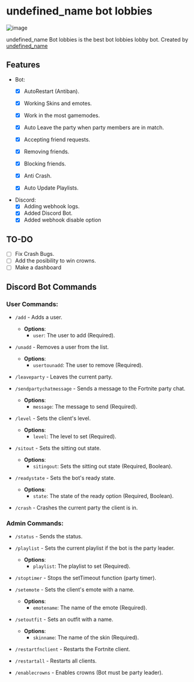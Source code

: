 # undefined_name bot lobbies
![image](https://i.imgur.com/VfBFQaQ.jpeg)

undefined_name Bot lobbies is the best bot lobbies lobby bot.
Created by [undefined_name](https://github.com/undefined-name12)


## Features
* Bot:
    * [x] AutoRestart (Antiban).
    * [x] Working Skins and emotes.
    * [x] Work in the most gamemodes.
    * [x] Auto Leave the party when party members are in match.
    * [x] Accepting friend requests.
    * [x] Removing friends.
    * [x] Blocking friends.

    * [x] Anti Crash.
    * [x] Auto Update Playlists.
* Discord:
    * [x] Adding webhook logs.
    * [x] Added Discord Bot.
    * [x] Added webhook disable option

## TO-DO
- [ ] Fix Crash Bugs.
- [ ] Add the posibility to win crowns.
- [ ] Make a dashboard

## Discord Bot Commands

### User Commands:
- `/add` - Adds a user.
  - **Options**:
    - `user`: The user to add (Required).

- `/unadd` - Removes a user from the list.
  - **Options**:
    - `usertounadd`: The user to remove (Required).

- `/leaveparty` - Leaves the current party.

- `/sendpartychatmessage` - Sends a message to the Fortnite party chat.
  - **Options**:
    - `message`: The message to send (Required).

- `/level` - Sets the client's level.
  - **Options**:
    - `level`: The level to set (Required).

- `/sitout` - Sets the sitting out state.
  - **Options**:
    - `sitingout`: Sets the sitting out state (Required, Boolean).

- `/readystate` - Sets the bot's ready state.
  - **Options**:
    - `state`: The state of the ready option (Required, Boolean).

- `/crash` - Crashes the current party the client is in.

### Admin Commands:
- `/status` - Sends the status.

- `/playlist` - Sets the current playlist if the bot is the party leader.
  - **Options**:
    - `playlist`: The playlist to set (Required).

- `/stoptimer` - Stops the setTimeout function (party timer).

- `/setemote` - Sets the client's emote with a name.
  - **Options**:
    - `emotename`: The name of the emote (Required).

- `/setoutfit` - Sets an outfit with a name.
  - **Options**:
    - `skinname`: The name of the skin (Required).

- `/restartfnclient` - Restarts the Fortnite client.

- `/restartall` - Restarts all clients.

- `/enablecrowns` - Enables crowns (Bot must be party leader).


